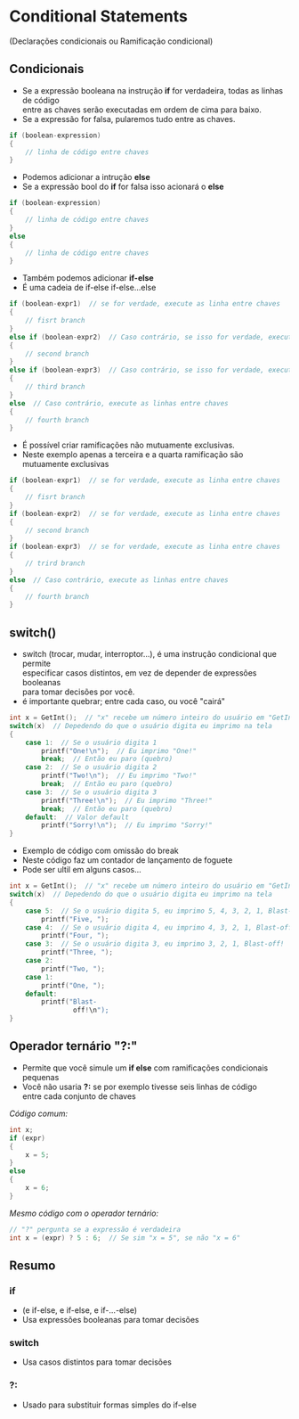 # Conditional Statements
(Declarações condicionais ou Ramificação condicional)

## Condicionais
- Se a expressão booleana na instrução **if** for verdadeira, todas as linhas de código\
entre as chaves serão executadas em ordem de cima para baixo.
- Se a expressão for falsa, pularemos tudo entre as chaves.
```c
if (boolean-expression)
{
    // linha de código entre chaves
}
```

- Podemos adicionar a intrução **else**
- Se a expressão bool do **if** for falsa isso acionará o **else**
```c
if (boolean-expression)
{
    // linha de código entre chaves
}
else
{
    // linha de código entre chaves
}
```

- Também podemos adicionar **if-else**
- É uma cadeia de if-else if-else...else
```c
if (boolean-expr1)  // se for verdade, execute as linha entre chaves
{
    // fisrt branch
}
else if (boolean-expr2)  // Caso contrário, se isso for verdade, execute...
{
    // second branch
}
else if (boolean-expr3)  // Caso contrário, se isso for verdade, execute...
{
    // third branch
}
else  // Caso contrário, execute as linhas entre chaves
{
    // fourth branch
}
```

- É possível criar ramificações não mutuamente exclusivas.
- Neste exemplo apenas a terceira e a quarta ramificação são mutuamente exclusivas
```c
if (boolean-expr1)  // se for verdade, execute as linha entre chaves
{
    // fisrt branch
}
if (boolean-expr2)  // se for verdade, execute as linha entre chaves
{
    // second branch
}
if (boolean-expr3)  // se for verdade, execute as linha entre chaves
{
    // trird branch
}
else  // Caso contrário, execute as linhas entre chaves
{
    // fourth branch
}
```

## switch()
- switch (trocar, mudar, interroptor...), é uma instrução condicional que permite\
especificar casos distintos, em vez de depender de expressões booleanas\
para tomar decisões por você.
- é importante quebrar; entre cada caso, ou você "cairá"
```c
int x = GetInt();  // "x" recebe um número inteiro do usuário em "GetInt()"
switch(x)  // Depedendo do que o usuário digita eu imprimo na tela
{
    case 1:  // Se o usuário digita 1
        printf("One!\n");  // Eu imprimo "One!"
        break;  // Então eu paro (quebro)
    case 2:  // Se o usuário digita 2
        printf("Two!\n");  // Eu imprimo "Two!"
        break;  // Então eu paro (quebro)
    case 3:  // Se o usuário digita 3
        printf("Three!\n");  // Eu imprimo "Three!"
        break;  // Então eu paro (quebro)
    default:  // Valor default
        printf("Sorry!\n");  // Eu imprimo "Sorry!"
}
```
- Exemplo de código com omissão do break
- Neste código faz um contador de lançamento de foguete
- Pode ser ultil em alguns casos...
```c
int x = GetInt();  // "x" recebe um número inteiro do usuário em "GetInt()"
switch(x)  // Depedendo do que o usuário digita eu imprimo na tela
{
    case 5:  // Se o usuário digita 5, eu imprimo 5, 4, 3, 2, 1, Blast-off!
        printf("Five, ");
    case 4:  // Se o usuário digita 4, eu imprimo 4, 3, 2, 1, Blast-off!
        printf("Four, ");
    case 3:  // Se o usuário digita 3, eu imprimo 3, 2, 1, Blast-off!
        printf("Three, ");
    case 2:
        printf("Two, ");
    case 1:
        printf("One, ");
    default:
        printf("Blast-
                off!\n");
}
```

## Operador ternário "?:"
- Permite que você simule um **if else** com ramificações condicionais pequenas
- Você não usaria **?:** se por exemplo tivesse seis linhas de código\
entre cada conjunto de chaves

*Código comum:*
```c
int x;
if (expr)
{
    x = 5;
}
else
{
    x = 6;
}
```
*Mesmo código com o operador ternário:*
```c
// "?" pergunta se a expressão é verdadeira
int x = (expr) ? 5 : 6;  // Se sim "x = 5", se não "x = 6"
```

## Resumo

### if
- (e if-else, e if-else, e if-...-else)
- Usa expressões booleanas para tomar decisões

### switch
- Usa casos distintos para tomar decisões

### ?:
- Usado para substituir formas simples do if-else
